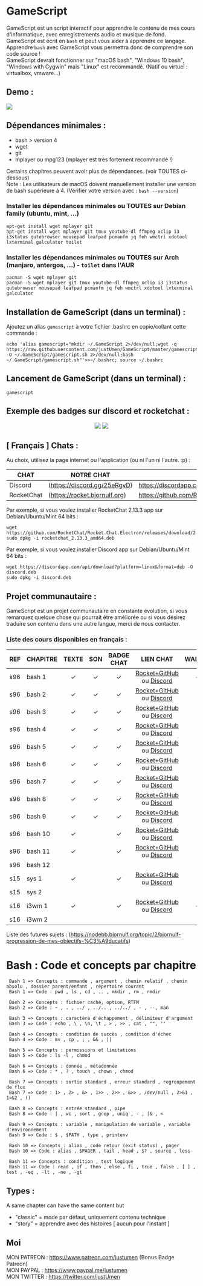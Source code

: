 # GameScript

GameScript est un script interactif pour apprendre le contenu de mes cours d'informatique, avec enregistrements audio et musique de fond.  
GameScript est écrit en `bash` et peut vous aider à apprendre ce langage. Apprendre `bash` avec GameScript vous permettra donc de comprendre son code source !  
GameScript devrait fonctionner sur "macOS bash", "Windows 10 bash", "Windows with Cygwin" mais "Linux" est recommandé. (Natif ou virtuel : virtualbox, vmware...)  

## Demo :

<img src="https://cdn.rawgit.com/justUmen/GameScript/master/GS_usage_2.svg">

## Dépendances minimales :

* bash > version 4
* wget
* git
* mplayer ou mpg123 (mplayer est très fortement recommandé !)

Certains chapitres peuvent avoir plus de dépendances. (voir TOUTES ci-dessous)  
Note : Les utilisateurs de macOS doivent manuellement installer une version de bash supérieure à 4. (Vérifier votre version avec : `bash --version`)  

### Installer les dépendances minimales ou TOUTES sur Debian family (ubuntu, mint, ...)

    apt-get install wget mplayer git
	apt-get install wget mplayer git tmux youtube-dl ffmpeg xclip i3 i3status qutebrowser mousepad leafpad pcmanfm jq feh wmctrl xdotool lxterminal galculator toilet

### Installer les dépendances minimales ou TOUTES sur Arch (manjaro, antergos, ...) - `toilet` dans l'AUR

    pacman -S wget mplayer git
    pacman -S wget mplayer git tmux youtube-dl ffmpeg xclip i3 i3status qutebrowser mousepad leafpad pcmanfm jq feh wmctrl xdotool lxterminal galculator

## Installation de GameScript (dans un terminal) :

Ajoutez un alias `gamescript` à votre fichier .bashrc en copie/collant cette commande :

    echo 'alias gamescript="mkdir ~/.GameScript 2>/dev/null;wget -q https://raw.githubusercontent.com/justUmen/GameScript/master/gamescript.sh -O ~/.GameScript/gamescript.sh 2>/dev/null;bash ~/.GameScript/gamescript.sh"'>>~/.bashrc; source ~/.bashrc

## Lancement de GameScript (dans un terminal) :

    gamescript

## Exemple des badges sur discord et rocketchat :

<p align="center">
	<img src="https://cdn.rawgit.com/justUmen/GameScript/master/discord.png">
	<img src="https://cdn.rawgit.com/justUmen/GameScript/master/rocket.png">
</p>

## [ Français ] Chats :

Au choix, utilisez la page internet ou l'application (ou ni l'un ni l'autre. :p) :  

|CHAT|NOTRE CHAT|APPLICATION|
|---------|---------|--------|
|Discord|(https://discord.gg/25eRgvD)|https://discordapp.com/download|
|RocketChat|(https://rocket.bjornulf.org)|https://github.com/RocketChat/Rocket.Chat.Electron/releases|

Par exemple, si vous voulez installer RocketChat 2.13.3 app sur Debian/Ubuntu/Mint 64 bits :

	wget https://github.com/RocketChat/Rocket.Chat.Electron/releases/download/2.13.3/rocketchat_2.13.3_amd64.deb
	sudo dpkg -i rocketchat_2.13.3_amd64.deb

Par exemple, si vous voulez installer Discord app sur Debian/Ubuntu/Mint 64 bits :

	wget https://discordapp.com/api/download?platform=linux&format=deb -O discord.deb
	sudo dpkg -i discord.deb

## Projet communautaire :

GameScript est un projet communautaire en constante évolution, si vous remarquez quelque chose qui pourrait être améliorée ou si vous désirez traduire son contenu dans une autre langue, merci de nous contacter.

### Liste des cours disponibles en français :

|REF|CHAPITRE|TEXTE|SON|BADGE CHAT|LIEN CHAT|WALLPAPER|
|---------|---------|:-----:|:-----:|:-----:|:-----:|:-----:|
|s96|bash 1|✓|✓|✓|[Rocket+GitHub](https://rocket.bjornulf.org) ou [Discord](https://discord.gg/25eRgvD)|✓[lien](https://github.com/justUmen/WallpaperGenerator/tree/master/Wallpaper/fr/bash_1)|
|s96|bash 2|✓|✓|✓|[Rocket+GitHub](https://rocket.bjornulf.org) ou [Discord](https://discord.gg/25eRgvD)||
|s96|bash 3|✓|✓|✓|[Rocket+GitHub](https://rocket.bjornulf.org) ou [Discord](https://discord.gg/25eRgvD)||
|s96|bash 4|✓|✓|✓|[Rocket+GitHub](https://rocket.bjornulf.org) ou [Discord](https://discord.gg/25eRgvD)||
|s96|bash 5|✓|✓|✓|[Rocket+GitHub](https://rocket.bjornulf.org) ou [Discord](https://discord.gg/25eRgvD)||
|s96|bash 6|✓|✓|✓|[Rocket+GitHub](https://rocket.bjornulf.org) ou [Discord](https://discord.gg/25eRgvD)||
|s96|bash 7|✓|✓|✓|[Rocket+GitHub](https://rocket.bjornulf.org) ou [Discord](https://discord.gg/25eRgvD)||
|s96|bash 8|✓|✓|✓|[Rocket+GitHub](https://rocket.bjornulf.org) ou [Discord](https://discord.gg/25eRgvD)||
|s96|bash 9|✓|✓|✓|[Rocket+GitHub](https://rocket.bjornulf.org) ou [Discord](https://discord.gg/25eRgvD)||
|s96|bash 10|✓||✓|[Rocket+GitHub](https://rocket.bjornulf.org) ou [Discord](https://discord.gg/25eRgvD)||
|s96|bash 11|✓||✓|[Rocket+GitHub](https://rocket.bjornulf.org) ou [Discord](https://discord.gg/25eRgvD)||
|s96|bash 12||||||
|s15|sys 1|✓||✓|[Rocket+GitHub](https://rocket.bjornulf.org) ou [Discord](https://discord.gg/25eRgvD)||
|s15|sys 2||||||
|s16|i3wm 1|✓||✓|[Rocket+GitHub](https://rocket.bjornulf.org) ou [Discord](https://discord.gg/25eRgvD)|✓[lien](https://github.com/justUmen/WallpaperGenerator/tree/master/Wallpaper/fr/i3wm_1)|
|s16|i3wm 2||||||

Liste des futures sujets : (https://nodebb.bjornulf.org/topic/2/bjornulf-progression-de-mes-objectifs-%C3%A9ducatifs)

# Bash : Code et concepts par chapitre

     Bash 1 => Concepts : commande , argument , chemin relatif , chemin absolu , dossier parent/enfant , répertoire courant
     Bash 1 => Code : pwd , ls , cd , .. , mkdir , rm , rmdir

     Bash 2 => Concepts : fichier caché, option, RTFM
     Bash 2 => Code : ~ , . , ../ , ../.. , ../../ , - , --, man

     Bash 3 => Concepts : caractère d'échappement , délimiteur d'argument
     Bash 3 => Code : echo , \ , \n, \t , > , >> , cat , "", ''

     Bash 4 => Concepts : condition de succès , condition d'échec
     Bash 4 => Code : mv , cp , ; , && , ||

     Bash 5 => Concepts : permissions et limitations
     Bash 5 => Code : ls -l , chmod

     Bash 6 => Concepts : donnée , métadonnée
     Bash 6 => Code : * , ? , touch , chown , chmod

     Bash 7 => Concepts : sortie standard , erreur standard , regroupement de flux
     Bash 7 => Code : 1> , 2> , &> , 1>> , 2>> , &>> , /dev/null , 2>&1 , 1>&2 , ()

     Bash 8 => Concepts : entrée standard , pipe
     Bash 8 => Code : | , wc , sort , grep , uniq , - , |& , <

     Bash 9 => Concepts : variable , manipulation de variable , variable d'environnement
     Bash 9 => Code : $ , $PATH , type , printenv

     Bash 10 => Concepts : alias , code retour (exit status) , pager
     Bash 10 => Code : alias , $PAGER , tail , head , $? , source , less

     Bash 11 => Concepts : condition , test logique
     Bash 11 => Code : read , if , then , else , fi , true , false , [ ] , test , -eq , -lt , -ne , -gt

## Types :

A same chapter can have the same content but

* "classic" = mode par défaut, uniquement contenu technique
* "story" = apprendre avec des histoires [ aucun pour l'instant ]

## Moi

MON PATREON : https://www.patreon.com/justumen (Bonus Badge Patreon)  
MON PAYPAL : https://www.paypal.me/justumen  
MON TWITTER : https://twitter.com/justUmen  
